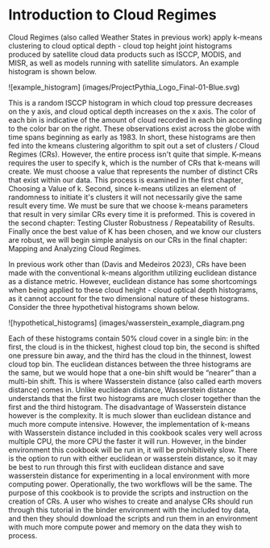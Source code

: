# Introduction to Cloud Regimes
Cloud Regimes (also called Weather States in previous work) apply k-means clustering to cloud optical depth - cloud top height joint histograms produced by satellite cloud data products such as ISCCP, MODIS, and MISR, as well as models running with satellite simulators. An example histogram is shown below. 

![example_histogram] (images/ProjectPythia_Logo_Final-01-Blue.svg)

This is a random ISCCP histogram in which cloud top pressure decreases on the y axis, and cloud optical depth increases on the x axis. The color of each bin is indicative of the amount of cloud recorded in each bin according to the color bar on the right. These observations exist across the globe with time spans beginning as early as 1983. In short, these histograms are then fed into the kmeans clustering algorithm  to spit out a set of clusters / Cloud Regimes (CRs). However, the entire process isn't quite that simple. K-means requires the user to specify k, which is the number of CRs that k-means will create. We must choose a value that represents the number of distinct CRs that exist within our data. This process is examined in the first chapter, Choosing a Value of k. Second, since k-means utilizes an element of randomness to initiate it's clusters it will not necessarily give the same result every time. We must be sure that we choose k-means parameters that result in very similar CRs every time it is preformed. This is covered in the second chapter: Testing Cluster Robustness / Repeatability of Results. Finally once the best value of K has been chosen, and we know our clusters are robust, we will begin simple analysis on our CRs in the final chapter: Mapping and Analyzing Cloud Regimes.

In previous work other than (Davis and Medeiros 2023), CRs have been made with the conventional k-means algorithm utilizing euclidean distance as a distance metric. However, euclidean distance has some shortcomings when being applied to these cloud height - cloud optical depth histograms, as it cannot account for the two dimensional nature of these histograms. Consider the three hypothetival histograms shown below.

![hypothetical_histograms] (images/wasserstein_example_diagram.png


Each of these histograms contain 50% cloud cover in a single bin: in the first, the cloud is in the thickest, highest cloud top bin, the second is shifted one pressure bin away, and the third has the cloud in the thinnest, lowest cloud top bin. The euclidean distances between the three histograms are the same, but we would hope that a one-bin shift would be “nearer” than a multi-bin shift. This is where Wasserstein distance (also called earth movers distance) comes in. Unlike euclidean distance, Wasserstein distance understands that the first two histograms are much closer together than the first and the third histogram. The disadvantage of Wasserstein distance however is the complexity. It is much slower than euclidean distance and much more compute intensive. However, the implementation of k-means with Wasserstein distance included in this cookbook scales very well across multiple CPU, the more CPU the faster it will run. However, in the binder environment this cookbook will be run in, it will be prohibitively slow. There is the option to run with either euclidean or wasserstein distance, so it may be best to run through this first with euclidean distance and save wasserstein distance for experimenting in a local environment with more computing power. Operationally, the two workflows will be the same. The purpose of this cookbook is to provide the scripts and instruction on the creation of CRs. A user who wishes to create and analyse CRs should run through this tutorial in the binder environment with the included toy data, and then they should download the scripts and run them in an environment with much more compute power and memory on the data they wish to process. 


